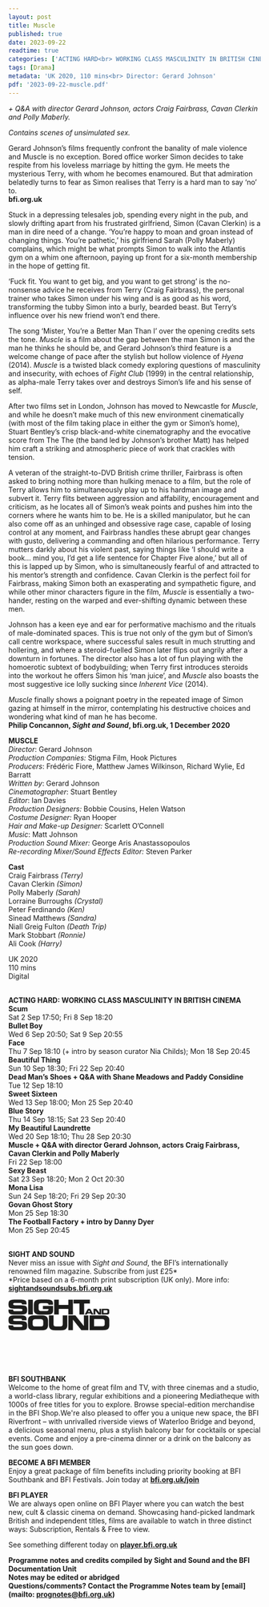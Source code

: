 ```yaml
---
layout: post
title: Muscle
published: true
date: 2023-09-22
readtime: true
categories: ['ACTING HARD<br> WORKING CLASS MASCULINITY IN BRITISH CINEMA']
tags: [Drama]
metadata: 'UK 2020, 110 mins<br> Director: Gerard Johnson'
pdf: '2023-09-22-muscle.pdf'
---
```


_+ Q&A with director Gerard Johnson, actors Craig Fairbrass, Cavan Clerkin and Polly Maberly._

_Contains scenes of unsimulated sex._

Gerard Johnson’s films frequently confront the banality of male violence and Muscle is no exception. Bored office worker Simon decides to take respite from his loveless marriage by hitting the gym. He meets the mysterious Terry, with whom he becomes enamoured. But that admiration belatedly turns to fear as Simon realises that Terry is a hard man to say ‘no’ to.  
**bfi.org.uk**  

Stuck in a depressing telesales job, spending every night in the pub, and slowly drifting apart from his frustrated girlfriend, Simon (Cavan Clerkin) is a man in dire need of a change. ‘You’re happy to moan and groan instead of changing things. You’re pathetic,’ his girlfriend Sarah (Polly Maberly) complains, which might be what prompts Simon to walk into the Atlantis gym on a whim one afternoon, paying up front for a six-month membership in the hope of getting fit.

‘Fuck fit. You want to get big, and you want to get strong’ is the no-nonsense advice he receives from Terry (Craig Fairbrass), the personal trainer who takes Simon under his wing and is as good as his word, transforming the tubby Simon into a burly, bearded beast. But Terry’s influence over his new friend won’t end there.

The song ‘Mister, You’re a Better Man Than I’ over the opening credits sets the tone. _Muscle_ is a film about the gap between the man Simon is and the man he thinks he should be, and Gerard Johnson’s third feature is a welcome change of pace after the stylish but hollow violence of _Hyena_ (2014). _Muscle_ is a twisted black comedy exploring questions of masculinity and insecurity, with echoes of _Fight Club_ (1999) in the central relationship, as alpha-male Terry takes over and destroys Simon’s life and his sense of self.

After two films set in London, Johnson has moved to Newcastle for _Muscle_, and while he doesn’t make much of this new environment cinematically (with most of the film taking place in either the gym or Simon’s home), Stuart Bentley’s crisp black-and-white cinematography and the evocative score from The The (the band led by Johnson’s brother Matt) has helped him craft a striking and atmospheric piece of work that crackles with tension.

A veteran of the straight-to-DVD British crime thriller, Fairbrass is often asked to bring nothing more than hulking menace to a film, but the role of Terry allows him to simultaneously play up to his hardman image and subvert it. Terry flits between aggression and affability, encouragement and criticism, as he locates all of Simon’s weak points and pushes him into the corners where he wants him to be. He is a skilled manipulator, but he can also come off as an unhinged and obsessive rage case, capable of losing control at any moment, and Fairbrass handles these abrupt gear changes with gusto, delivering a commanding and often hilarious performance. Terry mutters darkly about his violent past, saying things like ‘I should write a book… mind you, I’d get a life sentence for Chapter Five alone,’ but all of this is lapped up by Simon, who is simultaneously fearful of and attracted to his mentor’s strength and confidence. Cavan Clerkin is the perfect foil for Fairbrass, making Simon both an exasperating and sympathetic figure, and while other minor characters figure in the film, _Muscle_ is essentially a two-hander, resting on the warped and ever-shifting dynamic between these men.

Johnson has a keen eye and ear for performative machismo and the rituals of male-dominated spaces. This is true not only of the gym but of Simon’s call centre workspace, where successful sales result in much strutting and hollering, and where a steroid-fuelled Simon later flips out angrily after a downturn in fortunes. The director also has a lot of fun playing with the homoerotic subtext of bodybuilding; when Terry first introduces steroids into the workout he offers Simon his ‘man juice’, and _Muscle_ also boasts the most suggestive ice lolly sucking since _Inherent Vice_ (2014).

_Muscle_ finally shows a poignant poetry in the repeated image of Simon gazing at himself in the mirror, contemplating his destructive choices and wondering what kind of man he has become.  
**Philip Concannon, _Sight and Sound_, bfi.org.uk, 1 December 2020**
<br>

**MUSCLE**  
_Director_: Gerard Johnson  
_Production Companies:_ Stigma Film, Hook Pictures  
_Producers_: Frédéric Fiore, Matthew James Wilkinson, Richard Wylie, Ed Barratt  
_Written by_: Gerard Johnson  
_Cinematographer_: Stuart Bentley  
_Editor_: Ian Davies  
_Production Designers:_ Bobbie Cousins, Helen Watson  
_Costume Designer:_ Ryan Hooper  
_Hair and Make-up Designer:_ Scarlett O’Connell  
_Music_: Matt Johnson  
_Production Sound Mixer:_ George Aris Anastassopoulos  
_Re-recording Mixer/Sound Effects Editor:_ Steven Parker  

**Cast**  
Craig Fairbrass _(Terry)_  
Cavan Clerkin _(Simon)_  
Polly Maberly _(Sarah)_  
Lorraine Burroughs _(Crystal)_  
Peter Ferdinando _(Ken)_  
Sinead Matthews _(Sandra)_  
Niall Greig Fulton _(Death Trip)_  
Mark Stobbart _(Ronnie)_  
Ali Cook _(Harry)_

UK 2020  
110 mins  
Digital  
<br>

**ACTING HARD: WORKING CLASS MASCULINITY IN BRITISH CINEMA**  
**Scum**  
Sat 2 Sep 17:50; Fri 8 Sep 18:20  
**Bullet Boy**  
Wed 6 Sep 20:50; Sat 9 Sep 20:55  
**Face**  
Thu 7 Sep 18:10 (+ intro by season curator Nia Childs); Mon 18 Sep 20:45  
**Beautiful Thing**  
Sun 10 Sep 18:30; Fri 22 Sep 20:40  
**Dead Man’s Shoes + Q&A with Shane Meadows and Paddy Considine**  
Tue 12 Sep 18:10  
**Sweet Sixteen**  
Wed 13 Sep 18:00; Mon 25 Sep 20:40  
**Blue Story**  
Thu 14 Sep 18:15; Sat 23 Sep 20:40  
**My Beautiful Laundrette**  
Wed 20 Sep 18:10; Thu 28 Sep 20:30  
**Muscle + Q&A with director Gerard Johnson, actors Craig Fairbrass, Cavan Clerkin and Polly Maberly**  
Fri 22 Sep 18:00  
**Sexy Beast**  
Sat 23 Sep 18:20; Mon 2 Oct 20:30  
**Mona Lisa**  
Sun 24 Sep 18:20; Fri 29 Sep 20:30  
**Govan Ghost Story**  
Mon 25 Sep 18:30  
**The Football Factory + intro by Danny Dyer**  
Mon 25 Sep 20:45  
<br>

**SIGHT AND SOUND**<br>
Never miss an issue with _Sight and Sound_, the BFI’s internationally renowned film magazine. Subscribe from just £25*<br>
*Price based on a 6-month print subscription (UK only). More info: [**sightandsoundsubs.bfi.org.uk**](https://sightandsoundsubs.bfi.org.uk/subscribe)

<img style="float: left;" src="/img/sight-and-sound.jpg" width="40%" height="40%"><br><br><br><br><br><br><br><br>

**BFI SOUTHBANK**  
Welcome to the home of great film and TV, with three cinemas and a studio, a world-class library, regular exhibitions and a pioneering Mediatheque with 1000s of free titles for you to explore. Browse special-edition merchandise in the BFI Shop.We&#39;re also pleased to offer you a unique new space, the BFI Riverfront – with unrivalled riverside views of Waterloo Bridge and beyond, a delicious seasonal menu, plus a stylish balcony bar for cocktails or special events. Come and enjoy a pre-cinema dinner or a drink on the balcony as the sun goes down.  

**BECOME A BFI MEMBER**  
Enjoy a great package of film benefits including priority booking at BFI Southbank and BFI Festivals. Join today at [**bfi.org.uk/join**](http://www.bfi.org.uk/join)  

**BFI PLAYER**  
 We are always open online on BFI Player where you can watch the best new, cult &amp; classic cinema on demand. Showcasing hand-picked landmark British and independent titles, films are available to watch in three distinct ways: Subscription, Rentals &amp; Free to view.  

See something different today on [**player.bfi.org.uk**](https://player.bfi.org.uk) 
<br>

**Programme notes and credits compiled by Sight and Sound and the BFI Documentation Unit  
Notes may be edited or abridged  
Questions/comments? Contact the Programme Notes team by [email](mailto: prognotes@bfi.org.uk)**
<!--stackedit_data:
eyJoaXN0b3J5IjpbNzcwMDgxMjU1XX0=
-->
